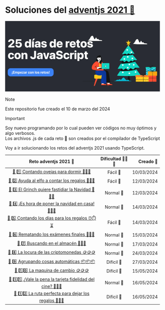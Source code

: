# Soluciones del [adventjs 2021 🔗](https://2021.adventjs.dev/)

[![adventsjs hero](images/adventjsHero.webp)](https://2021.adventjs.dev/)

> [!NOTE]  
> Este repositorio fue creado el 10 de marzo del 2024

> [!IMPORTANT]  
> Soy nuevo programando por lo cual pueden ver códigos no muy óptimos y algo verbosos.  
> Los archivos .js de cada reto 🎯 son creados por el compilador de TypeScript

Voy a ir solucionando los retos del adventjs 2021 usando TypeScript.

|                             Reto adventjs 2021 🎯                             | Dificultad 🥉🥈🥇 |  Creado 📆 |
| :---------------------------------------------------------------------------: | :---------------: | ---------: |
|           [🎯 1️⃣ Contando ovejas para dormir 🐑🐑🐑](./1/README.md)           |     Fácil 🥉      | 10/03/2024 |
|       [🎯 2️⃣ Ayuda al elfo a contar los regalos 🎁🎁🎁](./2/README.md)        |     Fácil 🥉      | 12/03/2024 |
|     [ 🎯 3️⃣ El Grinch quiere fastidiar la Navidad 👹👹👹](./3/README.md)      |     Normal 🥈     | 12/03/2024 |
|     [ 🎯 4️⃣ ️¡Es hora de poner la navidad en casa! 🎄🎄🎄](./4/README.md)     |     Normal 🥈     | 14/03/2024 |
|       [🎯 5️⃣ Contando los días para los regalos ⏰⏱️⏳](./5/README.md)        |     Fácil 🥉      | 14/03/2024 |
|         [🎯 6️⃣ Rematando los exámenes finales 🧮🧮🧮](./6/README.md)          |     Normal 🥈     | 15/03/2024 |
|             [🎯 7️⃣ Buscando en el almacén 🏪🏪🏪](./7/README.md)              |     Normal 🥈     | 17/03/2024 |
|         [🎯 8️⃣ La locura de las criptomonedas 🪙🪙🪙 ](./8/README.md)         |     Normal 🥈     | 24/03/2024 |
|           [🎯 9️⃣ Agrupando cosas automáticas 📦📦📦](./9/README.md)           |    Dificil 🥇     | 27/03/2024 |
|             [🎯 1️⃣0️⃣ La maquina de cambio 🪙🪙🪙](./10/README.md)             |    Dificil 🥇     | 15/05/2024 |
| [🎯 1️⃣1️⃣ ¿Vale la pena la tarjeta fidelidad del cine? 🎫🎫🎫](./11/README.md) |     Normal 🥇     | 16/05/2024 |
|   [ 🎯 1️⃣2️⃣ La ruta perfecta para dejar los regalos 🚆🚆🚆](./12/README.md)   |    Dificil 🥇     | 16/05/2024 |
